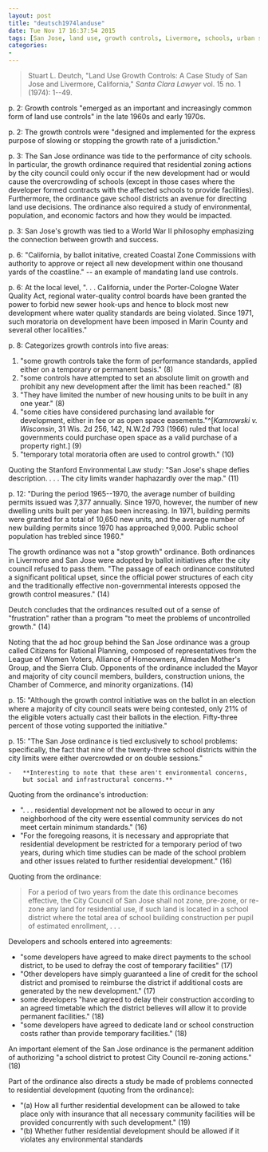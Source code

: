 ```yaml
---
layout: post
title: "deutsch1974landuse"
date: Tue Nov 17 16:37:54 2015
tags: [San Jose, land use, growth controls, Livermore, schools, urban sprawl, urban growth]
categories:
-
---
```


> Stuart L. Deutch, "Land Use Growth Controls: A Case Study of San Jose
and Livermore, California," *Santa Clara Lawyer* vol. 15 no. 1 (1974):
1--49.

p. 2: Growth controls "emerged as an important and increasingly common
form of land use controls" in the late 1960s and early 1970s.

p. 2: The growth controls were "designed and implemented for the express
purpose of slowing or stopping the growth rate of a jurisdiction."

p. 3: The San Jose ordinance was tide to the performance of city
schools. In particular, the growth ordinance required that residential
zoning actions by the city council could only occur if the new
development had or would cause the overcrowding of schools (except in
those cases where the developer formed contracts with the affected
schools to provide facilities). Furthermore, the ordinance gave school
districts an avenue for directing land use decisions. The ordinance also
required a study of environmental, population, and economic factors and
how they would be impacted.

p. 3: San Jose's growth was tied to a World War II philosophy
emphasizing the connection between growth and success.

p. 6: "California, by ballot initative, created Coastal Zone Commissions
with authority to approve or reject all new development within one
thousand yards of the coastline." -- an example of mandating land use
controls.

p. 6: At the local level, ". . . California, under the Porter-Cologne
Water Quality Act, regional water-quality control boards have been
granted the power to forbid new sewer hook-ups and hence to block most
new development where water quality standards are being violated. Since
1971, such moratoria on development have been imposed in Marin County
and several other localities."

p. 8: Categorizes growth controls into five areas:

1. "some growth controls take the form of performance standards, applied
   either on a temporary or permanent basis." (8)
2. "some controls have attempted to set an absolute limit on growth and
   prohibit any new development after the limit has been reached." (8)
3. "They have limited the number of new housing units to be built in any
   one year." (8)
4. "some cities have considered purchasing land available for
   development, either in fee or as open space easements."^[*Kamrowski
   v. Wisconsin*, 31 Wis. 2d 256, 142, N.W.2d 793 (1966) ruled that
   local governments could purchase open space as a valid purchase of a
   property right.] (9)
5. "temporary total moratoria often are used to control growth." (10)

Quoting the Stanford Environmental Law study: "San Jose's shape defies
description. . . . The city limits wander haphazardly over the map."
(11)

p. 12: "During the period 1965--1970, the average number of building
permits issued was 7,377 annually. Since 1970, however, the number of
new dwelling units built per year has been increasing. In 1971, building
permits were granted for a total of 10,650 new units, and the average
number of new building permits since 1970 has approached 9,000. Public
school population has trebled since 1960."

The growth ordinance was not a "stop growth" ordinance. Both ordinances
in Livermore and San Jose were adopted by ballot initiatives after the
city council refused to pass them. "The passage of each ordinance
constituted a significant political upset, since the official power
structures of each city and the traditionally effective non-governmental
interests opposed the growth control measures." (14)

Deutch concludes that the ordinances resulted out of a sense of
"frustration" rather than a program "to meet the problems of
uncontrolled growth." (14)

Noting that the ad hoc group behind the San Jose ordinance was a group
called Citizens for Rational Planning, composed of representatives from
the League of Women Voters, Alliance of Homeowners, Almaden Mother's
Group, and the Sierra Club. Opponents of the ordinance included the
Mayor and majority of city council members, builders, construction
unions, the Chamber of Commerce, and minority organizations. (14)

p. 15: "Although the growth control initiative was on the ballot in an
election where a majority of city council seats were being contested,
only 21% of the eligible voters actually cast their ballots in the
election. Fifty-three percent of those voting supported the initiative."

p. 15: "The San Jose ordinance is tied exclusively to school problems:
specifically, the fact that nine of the twenty-three school districts
within the city limits were either overcrowded or on double sessions."

    -   **Interesting to note that these aren't environmental concerns,
        but social and infrastructural concerns.**

Quoting from the ordinance's introduction:

-   ". . . residential development not be allowed to occur in any
    neighborhood of the city were essential community services do not
    meet certain minimum standards." (16)
-   "For the foregoing reasons, it is necessary and appropriate that
    residential development be restricted for a temporary period of two
    years, during which time studies can be made of the school problem
    and other issues related to further residential development." (16)

Quoting from the ordinance:

> For a period of two years from the date this ordinance becomes
> effective, the City Council of San Jose shall not zone, pre-zone, or
> re-zone any land for residential use, if such land is located in a
> school district where the total area of school building construction
> per pupil of estimated enrollment, . . .

Developers and schools entered into agreements:

-   "some developers have agreed to make direct payments to the school
    district, to be used to defray the cost of temporary facilities"
    (17)
-   "Other developers have simply guaranteed a line of credit for the
    school district and promised to reimburse the district if additional
    costs are generated by the new development." (17)
-   some developers "have agreed to delay their construction according
    to an agreed timetable which the district believes will allow it to
    provide permanent facilities." (18)
-   "some developers have agreed to dedicate land or school construction
    costs rather than provide temporary facilities." (18)

An important element of the San Jose ordinance is the permanent addition
of authorizing "a school district to protest City Council re-zoning
actions." (18)

Part of the ordinance also directs a study be made of problems connected
to residential development (quoting from the ordinance):

-   "(a) How all further residential development can be allowed to take
    place only with insurance that all necessary community facilities
    will be provided concurrently with such development." (19)
-   "(b) Whether futher residential development should be allowed if it
    violates any environmental standards

